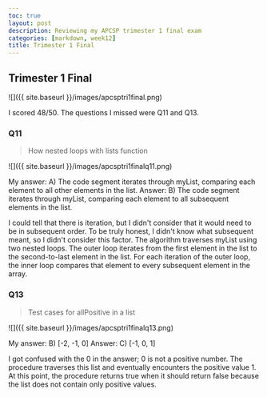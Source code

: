 ```yaml
---
toc: true
layout: post
description: Reviewing my APCSP trimester 1 final exam
categories: [markdown, week12] 
title: Trimester 1 Final
---
```

## Trimester 1 Final

![]({{ site.baseurl }}/images/apcsptri1final.png)

I scored 48/50. The questions I missed were Q11 and Q13. 

### Q11 
> How nested loops with lists function

![]({{ site.baseurl }}/images/apcsptri1finalq11.png)

My answer: A) The code segment iterates through myList, comparing each element to all other elements in the list. 
Answer: B) The code segment iterates through myList, comparing each element to all subsequent elements in the list. 
 
I could tell that there is iteration, but I didn't consider that it would need to be in subsequent order. To be truly honest, I didn't know what subsequent meant, so I didn't consider this factor. The algorithm traverses myList using two nested loops. The outer loop iterates from the first element in the list to the second-to-last element in the list. For each iteration of the outer loop, the inner loop compares that element to every subsequent element in the array.

### Q13
> Test cases for allPositive in a list

![]({{ site.baseurl }}/images/apcsptri1finalq13.png)

My answer: B) [-2, -1, 0]
Answer: C) [-1, 0, 1]

I got confused with the 0 in the answer; 0 is not a positive number. The procedure traverses this list and eventually encounters the positive value 1. At this point, the procedure returns true when it should return false because the list does not contain only positive values. 